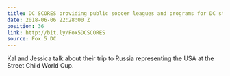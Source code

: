 ```yaml
---
title: DC SCORES providing public soccer leagues and programs for DC students
date: 2018-06-06 22:28:00 Z
position: 36
link: http://bit.ly/Fox5DCSCORES
source: Fox 5 DC
---
```


Kal and Jessica talk about their trip to Russia representing the USA at the Street Child World Cup. 